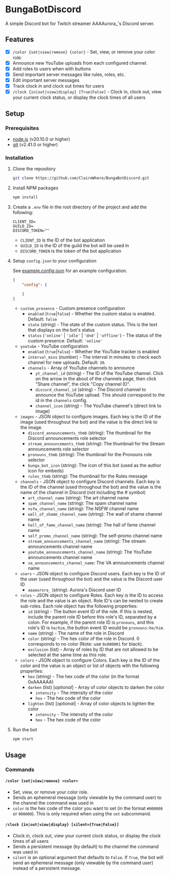 # BungaBotDiscord

A simple Discord bot for Twitch streamer AAAAurora_'s Discord server.

## Features

- [x] `/color {set|view|remove} {color}` - Set, view, or remove your color role.
- [x] Announce new YouTube uploads from each configured channel.
- [x] Add roles to users when with buttons
- [x] Send important server messages like rules, roles, etc.
- [x] Edit important server messages
- [x] Track clock in and clock out times for users
- [x] `/clock {in|out|view|display} [True|False]` - Clock in, clock out, view
your current clock status, or display the clock times of all users

## Setup

### Prerequisites

- [node.js](https://nodejs.org/en/) (v20.10.0 or higher)
- [git](https://git-scm.com/) (v2.41.0 or higher)

### Installation

1. Clone the repository

    ```sh
    git clone https://github.com/ClaireWhere/BungaBotDiscord.git
    ```

2. Install NPM packages

    ```sh
    npm install
    ```

3. Create a `.env` file in the root directory of the project and add the following:

    ```env
    CLIENT_ID=
    GUILD_ID=
    DISCORD_TOKEN=""
    ```

    - `CLIENT_ID` is the ID of the bot application
    - `GUILD_ID` is the ID of the guild the bot will be used in
    - `DISCORD_TOKEN` is the token of the bot application

4. Setup `config.json` to your configuration

    See [example.config.json](example.config.json) for an example configuration.

    ```json
    {
        "config": {

        }
    }
    ```

    - `custom_presence` - Custom presence configuration
        - `enabled` (`true`|`false`) - Whether the custom status is enabled.
        Default: `false`
        - `state` (*string*) - The state of the custom status. This is the text that
        displays on the bot's status
        - `status` (`'online'` | `'idle'` | `'dnd'` | `'offline'`) - The status
        of the custom presence. Default: `'online'`
    - `youtube` - YouTube configuration
        - `enabled` (`true`|`false`) - Whether the YouTube tracker is enabled
        - `interval_mins` (number) - The interval in minutes to check each channel
        for new uploads. Default: `30`.
        - `channels` - Array of YouTube channels to announce
            - `yt_channel_id` (string) - The ID of the YouTube channel. Click on
            the arrow in the about of the channels page, then click
            "Share channel", the click "Copy channel ID".
            - `discord_channel_id` (string) - The Discord channel to announce
            the YouTube upload. This should correspond to the id in the
            `channels` config.
            - `channel_icon` (string) - The YouTube channel's (direct link
            to image)
    - `images` - JSON object to configure images. Each key is the ID of the image
    (used throughout the bot) and the value is the direct link to the image.
        - `discord_announcements_thmb` (string): The thumbnail for the Discord
        announcements role selector
        - `stream_announcements_thmb` (string): The thumbnail for the Stream
        announcements role selector
        - `pronouns_thmb` (string): The thumbnail for the Pronouns role selector
        - `bunga_bot_icon` (string): The icon of this bot (used as the author
        icon for embeds)
        - `rules_thmb` (string): The thumbnail for the Rules message
    - `channels` - JSON object to configure Discord channels. Each key is the ID
    of the channel (used throughout the bot) and the value is the name of the
    channel in Discord (not including the # symbol)
        - `art_channel_name` (string): The art channel name
        - `spam_channel_name` (string): The spam channel name
        - `nsfw_channel_name` (string): The NSFW channel name
        - `wall_of_shame_channel_name` (string): The wall of shame channel name
        - `hall_of_fame_channel_name` (string): The hall of fame channel name
        - `self_promo_channel_name` (string): The self-promo channel name
        - `stream_announcements_channel_name` (string): The stream announcements
        channel name
        - `youtube_announcements_channel_name` (string): The YouTube
        announcements channel
         name
        - `va_announcements_channel_name`: The VA announcements channel name
    - `users` - JSON object to configure Discord users. Each key is the ID of the
    user (used throughout the bot) and the value is the Discord user ID
        - `aaaaurora_` (string): Aurora's Discord user ID
    - `roles` - JSON object to configure Roles. Each key is the ID to access the
    role and the value is an object. Role ID's can be nested to create sub-roles.
    Each role object has the following properties:
        - `id` (string) - The button event ID of the role. If this is nested,
        include the parent role ID before this role's ID, separated by a colon.
        For example, if the parent role ID is `pronouns`, and this role's ID is
        `he/him`, the button event ID would be `pronouns:he/him`.
        - `name` (string) - The name of the role in Discord
        - `color` (string) - The hex color of the role in Discord. 0 corresponds
        to no color
        (Note: use `0x000001` for black).
        - `exclusion` (list) - Array of roles by ID that are not allowed to be selected
        at the same time as this role.
    - `colors` - JSON object to configure Colors. Each key is the ID of the color
    and the value is an object or list of objects with the following properties:
        - `hex` (string) - The hex code of the color (in the format 0xAAAAAA)
        - `darken` (list) [*optional*] - Array of color objects to darken the color
            - `intensity` - The intensity of the color
            - `hex` - The hex code of the color
        - `lighten` (list) [*optional*] - Array of color objects to lighten the color
            - `intensity` - The intensity of the color
            - `hex` - The hex code of the color

5. Run the bot

    ```sh
    npm start
    ```

## Usage

### Commands

#### `/color {set|view|remove} <color>`

- Set, view, or remove your color role.
- Sends an ephemeral message (only viewable by the command user) to the channel
the command was used in
- `color` is the hex code of the color you want to set (in the format `#000000`
or `000000`). This is only required when using the `set` subcommand.

#### `/clock {in|out|view|display} [silent={True|False}]`

- Clock in, clock out, view your current clock status, or display the clock
times of all users
- Sends a persistent message (by default) to the channel the command was used in
- `silent` is an optional argument that defaults to `False`. If `True`, the bot
will send an ephemeral message (only viewable by the command user) instead of a
persistent message.
